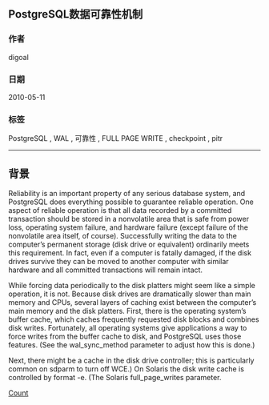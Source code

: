 ## PostgreSQL数据可靠性机制  
                                         
### 作者                                         
digoal                                        
                                          
### 日期                                        
2010-05-11                                                                                                                               
                                         
### 标签                                                       
PostgreSQL , WAL , 可靠性 , FULL PAGE WRITE , checkpoint , pitr               
                                            
----                                           
                                            
## 背景                                       
Reliability is an important property of any serious database system, and PostgreSQL does everything possible to guarantee reliable operation. One aspect of reliable operation is that all data recorded by a committed transaction should be stored in a nonvolatile area that is safe from power loss, operating system failure, and hardware failure (except failure of the nonvolatile area itself, of course). Successfully writing the data to the computer’s permanent storage (disk drive or equivalent) ordinarily meets this requirement. In fact, even if a computer is fatally damaged, if the disk drives survive they can be moved to another computer with similar hardware and all committed transactions will remain intact.  
  
While forcing data periodically to the disk platters might seem like a simple operation, it is not. Because disk drives are dramatically slower than main memory and CPUs, several layers of caching exist between the computer’s main memory and the disk platters. First, there is the operating system’s buffer cache, which caches frequently requested disk blocks and combines disk writes. Fortunately, all operating systems give applications a way to force writes from the buffer cache to disk, and PostgreSQL uses those features. (See the wal_sync_method parameter to adjust how this is done.)  
  
Next, there might be a cache in the disk drive controller; this is particularly common on sdparm to turn off WCE.) On Solaris the disk write cache is controlled by format -e. (The Solaris full_page_writes parameter.  
      
[Count](http://info.flagcounter.com/h9V1)                                          
                                          
